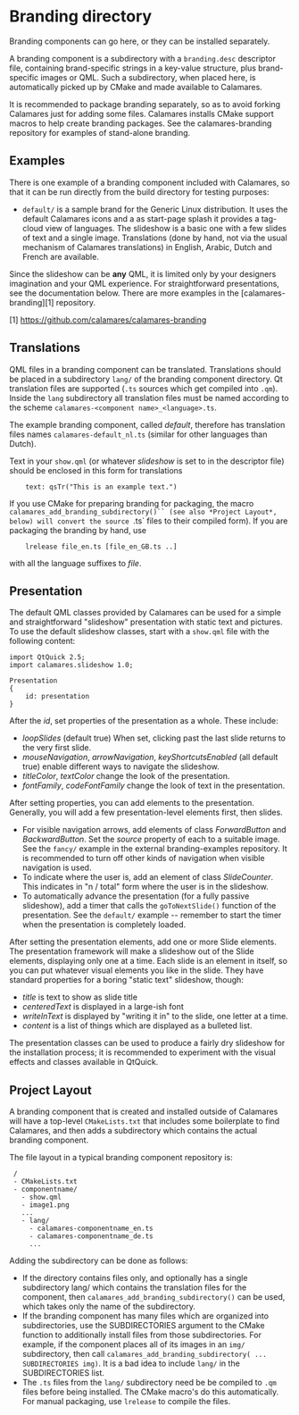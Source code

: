 # Branding directory

Branding components can go here, or they can be installed separately.

A branding component is a subdirectory with a `branding.desc` descriptor
file, containing brand-specific strings in a key-value structure, plus
brand-specific images or QML. Such a subdirectory, when placed here, is
automatically picked up by CMake and made available to Calamares.

It is recommended to package branding separately, so as to avoid
forking Calamares just for adding some files. Calamares installs
CMake support macros to help create branding packages. See the
calamares-branding repository for examples of stand-alone branding.

## Examples

There is one example of a branding component included with Calamares,
so that it can be run directly from the build directory for testing purposes:

 - `default/` is a sample brand for the Generic Linux distribution. It uses
   the default Calamares icons and a as start-page splash it provides a
   tag-cloud view of languages. The slideshow is a basic one with a few
   slides of text and a single image. Translations (done by hand, not via
   the usual mechanism of Calamares translations) in English, Arabic, Dutch
   and French are available.

Since the slideshow can be **any** QML, it is limited only by your designers
imagination and your QML experience. For straightforward presentations,
see the documentation below. There are more examples in the [calamares-branding][1]
repository.

[1] https://github.com/calamares/calamares-branding

## Translations

QML files in a branding component can be translated. Translations should
be placed in a subdirectory `lang/` of the branding component directory.
Qt translation files are supported (`.ts` sources which get compiled into
`.qm`). Inside the `lang` subdirectory all translation files must be named
according to the scheme `calamares-<component name>_<language>.ts`.

The example branding component, called *default*, therefore has translation
files names `calamares-default_nl.ts` (similar for other languages than Dutch).

Text in your `show.qml` (or whatever *slideshow* is set to in the descriptor
file) should be enclosed in this form for translations

```
    text: qsTr("This is an example text.")
```

If you use CMake for preparing branding for packaging, the macro
`calamares_add_branding_subdirectory()`` (see also *Project Layout*,
below) will convert the source `.ts` files to their compiled form).
If you are packaging the branding by hand, use
```
    lrelease file_en.ts [file_en_GB.ts ..]
```
with all the language suffixes to *file*.

## Presentation

The default QML classes provided by Calamares can be used for a simple
and straightforward "slideshow" presentation with static text and
pictures. To use the default slideshow classes, start with a `show.qml`
file with the following content:

```
import QtQuick 2.5;
import calamares.slideshow 1.0;

Presentation
{
    id: presentation
}
```

After the *id*, set properties of the presentation as a whole. These include:
 - *loopSlides* (default true) When set, clicking past the last slide
   returns to the very first slide.
 - *mouseNavigation*, *arrowNavigation*, *keyShortcutsEnabled* (all default
   true) enable different ways to navigate the slideshow.
 - *titleColor*, *textColor* change the look of the presentation.
 - *fontFamily*, *codeFontFamily* change the look of text in the presentation.

After setting properties, you can add elements to the presentation.
Generally, you will add a few presentation-level elements first,
then slides.
 - For visible navigation arrows, add elements of class *ForwardButton* and
   *BackwardButton*. Set the *source* property of each to a suitable
   image. See the `fancy/` example in the external branding-examples
   repository. It is recommended to turn off other
   kinds of navigation when visible navigation is used.
 - To indicate where the user is, add an element of class *SlideCounter*.
   This indicates in "n / total" form where the user is in the slideshow.
 - To automatically advance the presentation (for a fully passive slideshow),
   add a timer that calls the `goToNextSlide()` function of the presentation.
   See the `default/` example -- remember to start the timer when the
   presentation is completely loaded.

After setting the presentation elements, add one or more Slide elements.
The presentation framework will make a slideshow out of the Slide
elements, displaying only one at a time. Each slide is an element in itself,
so you can put whatever visual elements you like in the slide. They have
standard properties for a boring "static text" slideshow, though:
 - *title* is text to show as slide title
 - *centeredText* is displayed in a large-ish font
 - *writeInText* is displayed by "writing it in" to the slide,
   one letter at a time.
 - *content* is a list of things which are displayed as a bulleted list.

The presentation classes can be used to produce a fairly dry slideshow
for the installation process; it is recommended to experiment with the
visual effects and classes available in QtQuick.

## Project Layout

A branding component that is created and installed outside of Calamares
will have a top-level `CMakeLists.txt` that includes some boilerplate
to find Calamares, and then adds a subdirectory which contains the
actual branding component.

The file layout in a typical branding component repository is:

```
 /
 - CMakeLists.txt
 - componentname/
   - show.qml
   - image1.png
   ...
   - lang/
     - calamares-componentname_en.ts
     - calamares-componentname_de.ts
     ...
```

Adding the subdirectory can be done as follows:

 - If the directory contains files only, and optionally has a single
   subdirectory lang/ which contains the translation files for the
   component, then `calamares_add_branding_subdirectory()` can be
   used, which takes only the name of the subdirectory.
 - If the branding component has many files which are organized into
   subdirectories, use the SUBDIRECTORIES argument to the CMake function
   to additionally install files from those subdirectories. For example,
   if the component places all of its images in an `img/` subdirectory,
   then call `calamares_add_branding_subdirectory( ... SUBDIRECTORIES img)`.
   It is a bad idea to include `lang/` in the SUBDIRECTORIES list.
 - The `.ts` files from the `lang/` subdirectory need be be compiled
   to `.qm` files before being installed. The CMake macro's do this
   automatically. For manual packaging, use `lrelease` to compile
   the files.
